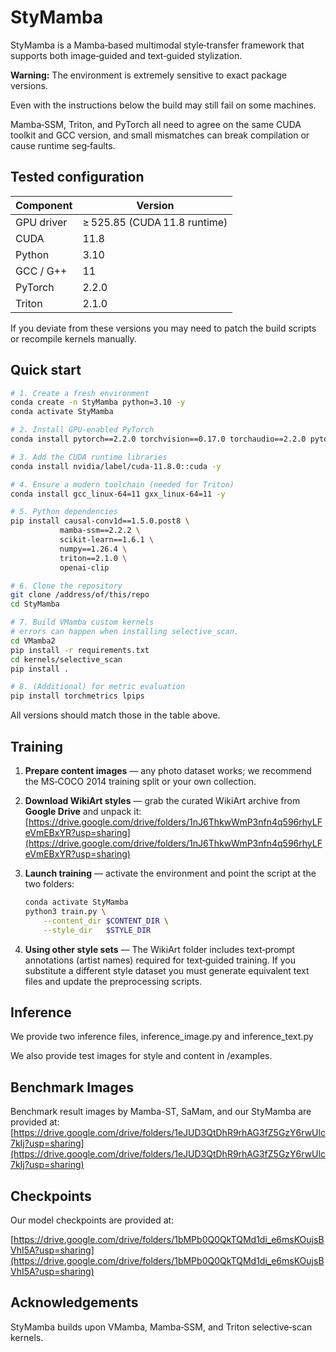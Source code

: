 # StyMamba

StyMamba is a Mamba‑based multimodal style‑transfer framework that supports both image‑guided and text‑guided stylization.


**Warning:** The environment is extremely sensitive to exact package versions. 

Even with the instructions below the build may still fail on some machines. 

Mamba‑SSM, Triton, and PyTorch all need to agree on the same CUDA toolkit and GCC version, and small mismatches can break compilation or cause runtime seg‑faults.

## Tested configuration

| Component  | Version                      |
| ---------- | ---------------------------- |
| GPU driver | ≥ 525.85 (CUDA 11.8 runtime) |
| CUDA       | 11.8                         |
| Python     | 3.10                         |
| GCC / G++  | 11                           |
| PyTorch    | 2.2.0                        |
| Triton     | 2.1.0                        |

If you deviate from these versions you may need to patch the build scripts or recompile kernels manually.

## Quick start

```bash
# 1. Create a fresh environment
conda create -n StyMamba python=3.10 -y
conda activate StyMamba

# 2. Install GPU‑enabled PyTorch
conda install pytorch==2.2.0 torchvision==0.17.0 torchaudio==2.2.0 pytorch-cuda=11.8 -c pytorch -c nvidia

# 3. Add the CUDA runtime libraries
conda install nvidia/label/cuda-11.8.0::cuda -y

# 4. Ensure a modern toolchain (needed for Triton)
conda install gcc_linux-64=11 gxx_linux-64=11 -y

# 5. Python dependencies
pip install causal-conv1d==1.5.0.post8 \
           mamba-ssm==2.2.2 \
           scikit-learn==1.6.1 \
           numpy==1.26.4 \
           triton==2.1.0 \
           openai-clip

# 6. Clone the repository
git clone /address/of/this/repo
cd StyMamba

# 7. Build VMamba custom kernels
# errors can happen when installing selective_scan.
cd VMamba2
pip install -r requirements.txt
cd kernels/selective_scan
pip install .

# 8. (Additional) for metric evaluation
pip install torchmetrics lpips
```

All versions should match those in the table above.

## Training

1. **Prepare content images** — any photo dataset works; we recommend the MS‑COCO 2014 training split or your own collection.


2. **Download WikiArt styles** — grab the curated WikiArt archive from **Google Drive** and unpack it:
   [https://drive.google.com/drive/folders/1nJ6ThkwWmP3nfn4q596rhyLFeVmEBxYR?usp=sharing](https://drive.google.com/drive/folders/1nJ6ThkwWmP3nfn4q596rhyLFeVmEBxYR?usp=sharing)


3. **Launch training** — activate the environment and point the script at the two folders:

   ```bash
   conda activate StyMamba
   python3 train.py \
       --content_dir $CONTENT_DIR \
       --style_dir   $STYLE_DIR
   ```

4. **Using other style sets** — The WikiArt folder includes text‑prompt annotations (artist names) required for text‑guided training. If you substitute a different style dataset you must generate equivalent text files and update the preprocessing scripts.

## Inference

We provide two inference files, inference_image.py and inference_text.py

We also provide test images for style and content in /examples.

## Benchmark Images

Benchmark result images by Mamba-ST, SaMam, and our StyMamba are provided at:
[https://drive.google.com/drive/folders/1eJUD3QtDhR9rhAG3fZ5GzY6rwUlc7kIj?usp=sharing](https://drive.google.com/drive/folders/1eJUD3QtDhR9rhAG3fZ5GzY6rwUlc7kIj?usp=sharing)

## Checkpoints

Our model checkpoints are provided at:

[https://drive.google.com/drive/folders/1bMPb0Q0QkTQMd1di_e6msKOujsBVhI5A?usp=sharing](https://drive.google.com/drive/folders/1bMPb0Q0QkTQMd1di_e6msKOujsBVhI5A?usp=sharing)

## Acknowledgements

StyMamba builds upon VMamba, Mamba‑SSM, and Triton selective‑scan kernels.
